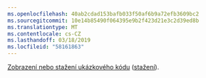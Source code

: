 ```yaml
---
ms.openlocfilehash: 40ab2cdad153bafb033f50af6b9a72efb3609bc2
ms.sourcegitcommit: 10e14b85490f064395e9b2f423d21e3c2d39ed8b
ms.translationtype: MT
ms.contentlocale: cs-CZ
ms.lasthandoff: 03/18/2019
ms.locfileid: "58161863"
---
```

[Zobrazení nebo stažení ukázkového kódu](https://github.com/aspnet/Docs/tree/master/aspnetcore/grpc/grpc-start/samples/) ([stažení](xref:index#how-to-download-a-sample)).